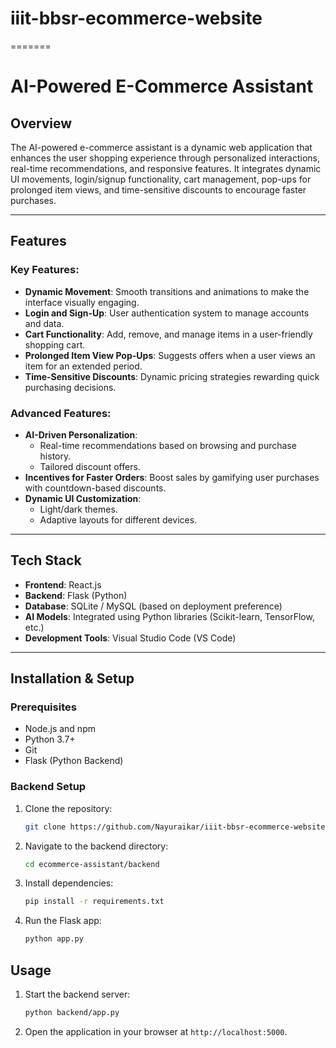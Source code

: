 # iiit-bbsr-ecommerce-website
=======
# AI-Powered E-Commerce Assistant

## Overview
The AI-powered e-commerce assistant is a dynamic web application that enhances the user shopping experience through personalized interactions, real-time recommendations, and responsive features. It integrates dynamic UI movements, login/signup functionality, cart management, pop-ups for prolonged item views, and time-sensitive discounts to encourage faster purchases.

---

## Features

### Key Features:
- **Dynamic Movement**: Smooth transitions and animations to make the interface visually engaging.
- **Login and Sign-Up**: User authentication system to manage accounts and data.
- **Cart Functionality**: Add, remove, and manage items in a user-friendly shopping cart.
- **Prolonged Item View Pop-Ups**: Suggests offers when a user views an item for an extended period.
- **Time-Sensitive Discounts**: Dynamic pricing strategies rewarding quick purchasing decisions.

### Advanced Features:
- **AI-Driven Personalization**: 
  - Real-time recommendations based on browsing and purchase history.
  - Tailored discount offers.
- **Incentives for Faster Orders**: Boost sales by gamifying user purchases with countdown-based discounts.
- **Dynamic UI Customization**: 
  - Light/dark themes.
  - Adaptive layouts for different devices.

---

## Tech Stack

- **Frontend**: React.js
- **Backend**: Flask (Python)
- **Database**: SQLite / MySQL (based on deployment preference)
- **AI Models**: Integrated using Python libraries (Scikit-learn, TensorFlow, etc.)
- **Development Tools**: Visual Studio Code (VS Code)

---

## Installation & Setup

### Prerequisites

- Node.js and npm
- Python 3.7+
- Git
- Flask (Python Backend)

### Backend Setup

1. Clone the repository:
   ```bash
   git clone https://github.com/Nayuraikar/iiit-bbsr-ecommerce-website.git
   ```
2. Navigate to the backend directory:
   ```bash
   cd ecommerce-assistant/backend
   ```
3. Install dependencies:
   ```bash
   pip install -r requirements.txt
   ```
4. Run the Flask app:
   ```bash
   python app.py
   ```


## Usage

1. Start the backend server:
   ```bash
   python backend/app.py
   ```
2. Open the application in your browser at `http://localhost:5000`.

